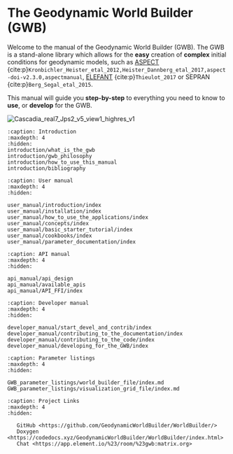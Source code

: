 # The Geodynamic World Builder (GWB)

Welcome to the manual of the Geodynamic World Builder (GWB). The GWB is a stand-alone library which allows for the **easy** creation of **complex** initial conditions for geodynamic models, such as [ASPECT](https://aspect.geodynamics.org) {cite:p}`Kronbichler_Heister_etal_2012,Heister_Dannberg_etal_2017,aspect-doi-v2.3.0,aspectmanual`, [ELEFANT](https://cedricthieulot.net/elefant.html) {cite:p}`Thieulot_2017` or SEPRAN {cite:p}`Berg_Segal_etal_2015`.

This manual will guide you **step-by-step** to everything you need to know to **use**, or **develop** for the GWB.

![Cascadia_real7_Jps2_v5_view1_highres_v1](https://user-images.githubusercontent.com/7631629/123048354-992dc680-d3fe-11eb-8e91-6fac6125f7de.png)


```{toctree}
:caption: Introduction
:maxdepth: 4
:hidden:
introduction/what_is_the_gwb
introduction/gwb_philosophy
introduction/how_to_use_this_manual
introduction/bibliography
```


```{toctree}
:caption: User manual
:maxdepth: 4
:hidden:

user_manual/introduction/index
user_manual/installation/index
user_manual/how_to_use_the_applications/index
user_manual/concepts/index
user_manual/basic_starter_tutorial/index
user_manual/cookbooks/index
user_manual/parameter_documentation/index
```


```{toctree}
:caption: API manual
:maxdepth: 4
:hidden:

api_manual/api_design
api_manual/available_apis
api_manual/API_FFI/index
```


```{toctree}
:caption: Developer manual
:maxdepth: 4
:hidden:

developer_manual/start_devel_and_contrib/index
developer_manual/contributing_to_the_documentation/index
developer_manual/contributing_to_the_code/index
developer_manual/developing_for_the_GWB/index

```

```{toctree}
:caption: Parameter listings
:maxdepth: 4
:hidden:

GWB_parameter_listings/world_builder_file/index.md
GWB_parameter_listings/visualization_grid_file/index.md
```

```{toctree}
:caption: Project Links
:maxdepth: 4
:hidden:

   GitHub <https://github.com/GeodynamicWorldBuilder/WorldBuilder/>
   Doxygen <https://codedocs.xyz/GeodynamicWorldBuilder/WorldBuilder/index.html>
   Chat <https://app.element.io/%23/room/%23gwb:matrix.org>
```

